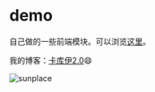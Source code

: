 ﻿demo
=================
自己做的一些前端模块。可以浏览[这里](https://sunorz.github.io/demo)。

我的博客：[卡库伊2.0](http://kkii.org):smile:

![sunplace](https://kkii.org/copyright_by_sunplace.png)